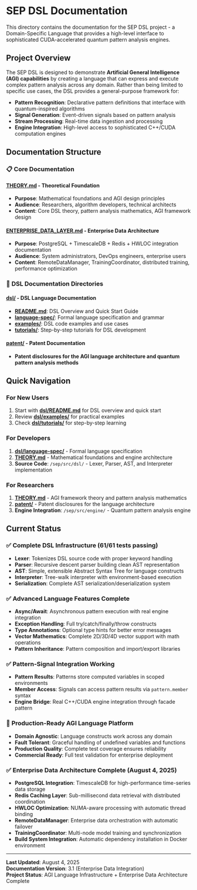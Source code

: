 # SEP DSL Documentation

This directory contains the documentation for the SEP DSL project - a Domain-Specific Language that provides a high-level interface to sophisticated CUDA-accelerated quantum pattern analysis engines.

## Project Overview

The SEP DSL is designed to demonstrate **Artificial General Intelligence (AGI) capabilities** by creating a language that can express and execute complex pattern analysis across any domain. Rather than being limited to specific use cases, the DSL provides a general-purpose framework for:

- **Pattern Recognition**: Declarative pattern definitions that interface with quantum-inspired algorithms
- **Signal Generation**: Event-driven signals based on pattern analysis
- **Stream Processing**: Real-time data ingestion and processing
- **Engine Integration**: High-level access to sophisticated C++/CUDA computation engines

## Documentation Structure

### 📋 **Core Documentation**

#### [**THEORY.md**](THEORY.md) - Theoretical Foundation
- **Purpose**: Mathematical foundations and AGI design principles
- **Audience**: Researchers, algorithm developers, technical architects
- **Content**: Core DSL theory, pattern analysis mathematics, AGI framework design

#### [**ENTERPRISE_DATA_LAYER.md**](ENTERPRISE_DATA_LAYER.md) - Enterprise Data Architecture
- **Purpose**: PostgreSQL + TimescaleDB + Redis + HWLOC integration documentation
- **Audience**: System administrators, DevOps engineers, enterprise users
- **Content**: RemoteDataManager, TrainingCoordinator, distributed training, performance optimization

### 📁 **DSL Documentation Directories**

#### [**dsl/**](dsl/) - DSL Language Documentation
- **[README.md](dsl/README.md)**: DSL Overview and Quick Start Guide
- **[language-spec/](dsl/language-spec/)**: Formal language specification and grammar
- **[examples/](dsl/examples/)**: DSL code examples and use cases
- **[tutorials/](dsl/tutorials/)**: Step-by-step tutorials for DSL development

#### [**patent/**](patent/) - Patent Documentation
- **Patent disclosures for the AGI language architecture and quantum pattern analysis methods**

## Quick Navigation

### For New Users
1. Start with [**dsl/README.md**](dsl/README.md) for DSL overview and quick start
2. Review [**dsl/examples/**](dsl/examples/) for practical examples
3. Check [**dsl/tutorials/**](dsl/tutorials/) for step-by-step learning

### For Developers
1. [**dsl/language-spec/**](dsl/language-spec/) - Formal language specification
2. [**THEORY.md**](THEORY.md) - Mathematical foundations and engine architecture
3. **Source Code**: `/sep/src/dsl/` - Lexer, Parser, AST, and Interpreter implementation

### For Researchers
1. [**THEORY.md**](THEORY.md) - AGI framework theory and pattern analysis mathematics
2. [**patent/**](patent/) - Patent disclosures for the language architecture
3. **Engine Integration**: `/sep/src/engine/` - Quantum pattern analysis engine

## Current Status

### ✅ **Complete DSL Infrastructure (61/61 tests passing)**
- **Lexer**: Tokenizes DSL source code with proper keyword handling
- **Parser**: Recursive descent parser building clean AST representation  
- **AST**: Simple, extensible Abstract Syntax Tree for language constructs
- **Interpreter**: Tree-walk interpreter with environment-based execution
- **Serialization**: Complete AST serialization/deserialization system

### ✅ **Advanced Language Features Complete**
- **Async/Await**: Asynchronous pattern execution with real engine integration
- **Exception Handling**: Full try/catch/finally/throw constructs
- **Type Annotations**: Optional type hints for better error messages
- **Vector Mathematics**: Complete 2D/3D/4D vector support with math operations
- **Pattern Inheritance**: Pattern composition and import/export libraries

### ✅ **Pattern-Signal Integration Working**
- **Pattern Results**: Patterns store computed variables in scoped environments
- **Member Access**: Signals can access pattern results via `pattern.member` syntax
- **Engine Bridge**: Real C++/CUDA engine integration through facade pattern

### 🎯 **Production-Ready AGI Language Platform**
- **Domain Agnostic**: Language constructs work across any domain
- **Fault Tolerant**: Graceful handling of undefined variables and functions
- **Production Quality**: Complete test coverage ensures reliability
- **Commercial Ready**: Full test validation for enterprise deployment

### ✅ **Enterprise Data Architecture Complete (August 4, 2025)**
- **PostgreSQL Integration**: TimescaleDB for high-performance time-series data storage
- **Redis Caching Layer**: Sub-millisecond data retrieval with distributed coordination
- **HWLOC Optimization**: NUMA-aware processing with automatic thread binding
- **RemoteDataManager**: Enterprise data orchestration with automatic failover
- **TrainingCoordinator**: Multi-node model training and synchronization
- **Build System Integration**: Automatic dependency installation in Docker environment

---

**Last Updated**: August 4, 2025  
**Documentation Version**: 3.1 (Enterprise Data Integration)  
**Project Status**: AGI Language Infrastructure + Enterprise Data Architecture Complete
